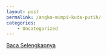 ```yaml
---
layout: post
permalink: /angka-mimpi-kuda-putih/
categories:
    - Uncategorized
---
```


[Baca Selengkapnya](/10)